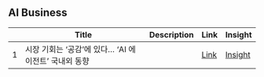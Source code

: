 ## AI Business
||Title|Description|Link|Insight|
|-|---|---|---|---|
|1|시장 기회는 ‘공감’에 있다… ‘AI 에이전트’ 국내외 동향 | |[Link](https://ditoday.com/%ea%b3%b5%ea%b0%90-%ea%b0%90%ec%84%b1-%ea%b8%b0%ec%88%a0%eb%a1%9c-%eb%82%98%ec%95%84%ea%b0%80%eb%8a%94-%ec%9d%b8%ea%b3%b5%ec%a7%80%eb%8a%a5-%eb%94%94%ec%a7%80%ed%84%b8-%ec%97%90%ec%9d%b4%ec%a0%84/)|[Insight](https://github.com/comejtome508/Human_AI-Agents_Teaming/blob/main/05-Agent_ux/Insights/%EC%8B%9C%EC%9E%A5%20%EA%B8%B0%ED%9A%8C%EB%8A%94%20%E2%80%98%EA%B3%B5%EA%B0%90%E2%80%99%EC%97%90%20%EC%9E%88%EB%8B%A4%E2%80%A6%20%E2%80%98AI%20%EC%97%90%EC%9D%B4%EC%A0%84%ED%8A%B8%E2%80%99%20%EA%B5%AD%EB%82%B4%EC%99%B8%20%EB%8F%99%ED%96%A5.md)|

